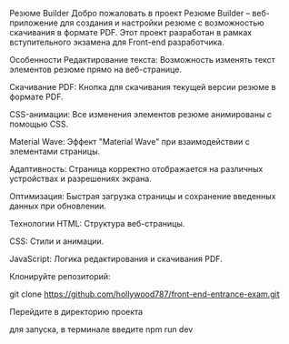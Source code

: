 Резюме Builder
Добро пожаловать в проект Резюме Builder – веб-приложение для создания и настройки резюме с возможностью скачивания в формате PDF. Этот проект разработан в рамках вступительного экзамена для Front-end разработчика.

Особенности
Редактирование текста: Возможность изменять текст элементов резюме прямо на веб-странице.

Скачивание PDF: Кнопка для скачивания текущей версии резюме в формате PDF.

CSS-анимации: Все изменения элементов резюме анимированы с помощью CSS.

Material Wave: Эффект "Material Wave" при взаимодействии с элементами страницы.

Адаптивность: Страница корректно отображается на различных устройствах и разрешениях экрана.

Оптимизация: Быстрая загрузка страницы и сохранение введенных данных при обновлении.

Технологии
HTML: Структура веб-страницы.

CSS: Стили и анимации.

JavaScript: Логика редактирования и скачивания PDF.

Клонируйте репозиторий:

git clone https://github.com/hollywood787/front-end-entrance-exam.git

Перейдите в директорию проекта

для запуска, в терминале введите npm run dev
